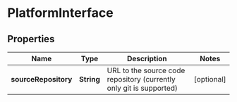 
# PlatformInterface

## Properties
Name | Type | Description | Notes
------------ | ------------- | ------------- | -------------
**sourceRepository** | **String** | URL to the source code repository (currently only git is supported)  |  [optional]



